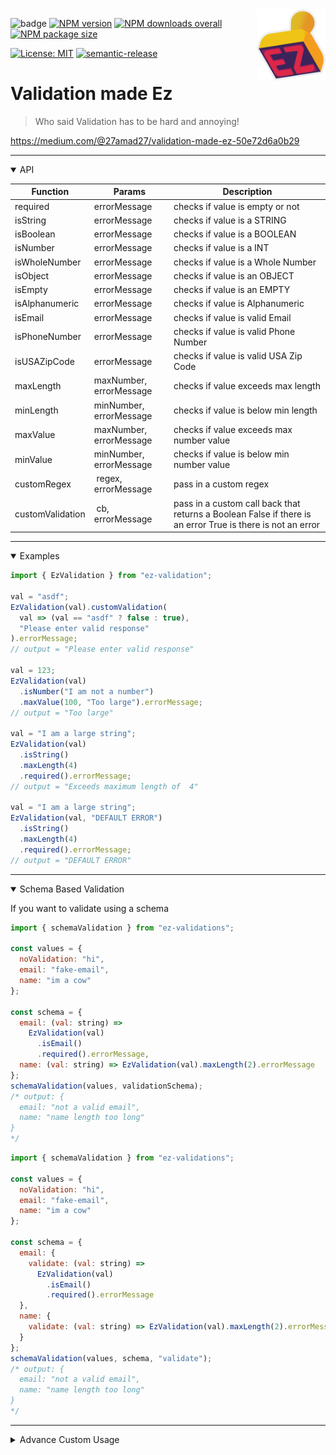<img src="https://github.com/Amad27/ez-validation/blob/adding-logo/logo/EZ%201024.png?raw=true" width="110" align="right" alt="ez-validation logo"/>

![badge](https://github.com/amad27/ez-validation/workflows/npm%20publish/badge.svg)
[![NPM version](https://img.shields.io/npm/v/ez-validation.svg)](https://www.npmjs.com/package/ez-validation)
[![NPM downloads overall](https://img.shields.io/npm/dt/ez-validation.svg)](https://www.npmjs.com/package/ez-validation)
[![NPM package size](https://img.shields.io/bundlephobia/minzip/ez-validation)](https://img.shields.io/bundlephobia/minzip/ez-validation)

[![License: MIT](https://img.shields.io/badge/License-MIT-green.svg)](https://opensource.org/licenses/MIT)
[![semantic-release](https://img.shields.io/badge/%20%20%F0%9F%93%A6%F0%9F%9A%80-semantic--release-e10079.svg)](https://github.com/semantic-release/semantic-release)

# Validation made Ez

> Who said Validation has to be hard and annoying!

https://medium.com/@27amad27/validation-made-ez-50e72d6a0b29

<hr/>

  <details open><summary>API</summary>
  <p>

| Function         | Params                  | Description                                                                                                |
| ---------------- | ----------------------- | ---------------------------------------------------------------------------------------------------------- |
| required         | errorMessage            | checks if value is empty or not                                                                            |
| isString         | errorMessage            | checks if value is a STRING                                                                                |
| isBoolean        | errorMessage            | checks if value is a BOOLEAN                                                                               |
| isNumber         | errorMessage            | checks if value is a INT                                                                                   |
| isWholeNumber    | errorMessage            | checks if value is a Whole Number                                                                          |
| isObject         | errorMessage            | checks if value is an OBJECT                                                                               |
| isEmpty          | errorMessage            | checks if value is an EMPTY                                                                                |
| isAlphanumeric   | errorMessage            | checks if value is Alphanumeric                                                                            |
| isEmail          | errorMessage            | checks if value is valid Email                                                                             |
| isPhoneNumber    | errorMessage            | checks if value is valid Phone Number                                                                      |
| isUSAZipCode     | errorMessage            | checks if value is valid USA Zip Code                                                                      |
| maxLength        | maxNumber, errorMessage | checks if value exceeds max length                                                                         |
| minLength        | minNumber, errorMessage | checks if value is below min length                                                                        |
| maxValue         | maxNumber, errorMessage | checks if value exceeds max number value                                                                   |
| minValue         | minNumber, errorMessage | checks if value is below min number value                                                                  |
| customRegex      |  regex, errorMessage    | pass in a custom regex                                                                                     |
| customValidation |  cb, errorMessage       | pass in a custom call back that returns a Boolean False if there is an error True is there is not an error |

  </p>
  </details>

<hr/>

  <details open><summary>Examples</summary>
  <p>

```javascript
import { EzValidation } from "ez-validation";

val = "asdf";
EzValidation(val).customValidation(
  val => (val == "asdf" ? false : true),
  "Please enter valid response"
).errorMessage;
// output = "Please enter valid response"

val = 123;
EzValidation(val)
  .isNumber("I am not a number")
  .maxValue(100, "Too large").errorMessage;
// output = "Too large"

val = "I am a large string";
EzValidation(val)
  .isString()
  .maxLength(4)
  .required().errorMessage;
// output = "Exceeds maximum length of  4"

val = "I am a large string";
EzValidation(val, "DEFAULT ERROR")
  .isString()
  .maxLength(4)
  .required().errorMessage;
// output = "DEFAULT ERROR"
```

  </p>
  </details>

<hr/>

  <details open><summary>Schema Based Validation</summary>
  <p>
  If you want to validate using a schema

```javascript
import { schemaValidation } from "ez-validations";

const values = {
  noValidation: "hi",
  email: "fake-email",
  name: "im a cow"
};

const schema = {
  email: (val: string) =>
    EzValidation(val)
      .isEmail()
      .required().errorMessage,
  name: (val: string) => EzValidation(val).maxLength(2).errorMessage
};
schemaValidation(values, validationSchema);
/* output: {
  email: "not a valid email",
  name: "name length too long"
}
*/
```

```javascript
import { schemaValidation } from "ez-validations";

const values = {
  noValidation: "hi",
  email: "fake-email",
  name: "im a cow"
};

const schema = {
  email: {
    validate: (val: string) =>
      EzValidation(val)
        .isEmail()
        .required().errorMessage
  },
  name: {
    validate: (val: string) => EzValidation(val).maxLength(2).errorMessage
  }
};
schemaValidation(values, schema, "validate");
/* output: {
  email: "not a valid email",
  name: "name length too long"
}
*/
```

  </p>
  </details>

<hr/>

  <details><summary>Advance Custom Usage</summary>
  <p>
  If you have a validation method that isn't provided thats used often you can extend the ValidationAPI class to add your own methods!

```javascript
import { EZValidationAPI } from "ez-validation";

class CustomEzValidation extends EZValidationAPI {
  customMethod() {
    if (this.validating == 0) {
      this._returnError("value can't be 0");
    }
    return this;
  }
}
new CustomEZValidation(0).customMethod().errorMessage;
// "value can't be 0"
```

</p>
  </details>
